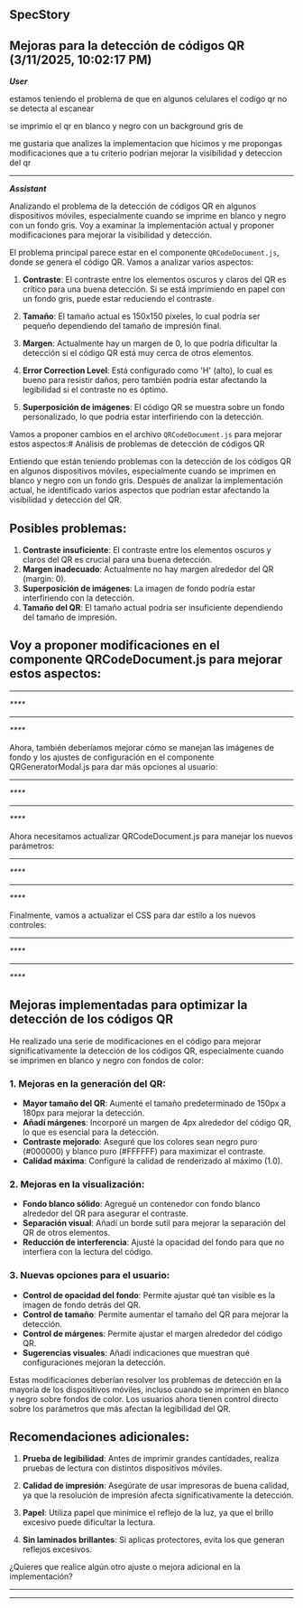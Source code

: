 ## SpecStory

## Mejoras para la detección de códigos QR (3/11/2025, 10:02:17 PM)

_**User**_

estamos teniendo el problema de que en algunos celulares el codigo qr no se detecta al escanear

se imprimio el qr en blanco y negro con un background gris de 

me gustaria que analizes la implementacion que hicimos y me propongas modificaciones que a tu criterio podrian mejorar la visibilidad y deteccion del qr

---

_**Assistant**_

<think>Analizando el problema de la detección de códigos QR en algunos dispositivos móviles, especialmente cuando se imprime en blanco y negro con un fondo gris. Voy a examinar la implementación actual y proponer modificaciones para mejorar la visibilidad y detección.

El problema principal parece estar en el componente `QRCodeDocument.js`, donde se genera el código QR. Vamos a analizar varios aspectos:

1. **Contraste**: El contraste entre los elementos oscuros y claros del QR es crítico para una buena detección. Si se está imprimiendo en papel con un fondo gris, puede estar reduciendo el contraste.

2. **Tamaño**: El tamaño actual es 150x150 píxeles, lo cual podría ser pequeño dependiendo del tamaño de impresión final.

3. **Margen**: Actualmente hay un margen de 0, lo que podría dificultar la detección si el código QR está muy cerca de otros elementos.

4. **Error Correction Level**: Está configurado como 'H' (alto), lo cual es bueno para resistir daños, pero también podría estar afectando la legibilidad si el contraste no es óptimo.

5. **Superposición de imágenes**: El código QR se muestra sobre un fondo personalizado, lo que podría estar interfiriendo con la detección.

Vamos a proponer cambios en el archivo `QRCodeDocument.js` para mejorar estos aspectos:</think># Análisis de problemas de detección de códigos QR

Entiendo que están teniendo problemas con la detección de los códigos QR en algunos dispositivos móviles, especialmente cuando se imprimen en blanco y negro con un fondo gris. Después de analizar la implementación actual, he identificado varios aspectos que podrían estar afectando la visibilidad y detección del QR.

## Posibles problemas:

1. **Contraste insuficiente**: El contraste entre los elementos oscuros y claros del QR es crucial para una buena detección.
2. **Margen inadecuado**: Actualmente no hay margen alrededor del QR (margin: 0).
3. **Superposición de imágenes**: La imagen de fondo podría estar interfiriendo con la detección.
4. **Tamaño del QR**: El tamaño actual podría ser insuficiente dependiendo del tamaño de impresión.

## Voy a proponer modificaciones en el componente QRCodeDocument.js para mejorar estos aspectos:

---

_****_



---

_****_

Ahora, también deberíamos mejorar cómo se manejan las imágenes de fondo y los ajustes de configuración en el componente QRGeneratorModal.js para dar más opciones al usuario:

---

_****_



---

_****_

Ahora necesitamos actualizar QRCodeDocument.js para manejar los nuevos parámetros:

---

_****_



---

_****_

Finalmente, vamos a actualizar el CSS para dar estilo a los nuevos controles:

---

_****_



---

_****_

## Mejoras implementadas para optimizar la detección de los códigos QR

He realizado una serie de modificaciones en el código para mejorar significativamente la detección de los códigos QR, especialmente cuando se imprimen en blanco y negro con fondos de color:

### 1. Mejoras en la generación del QR:
- **Mayor tamaño del QR**: Aumenté el tamaño predeterminado de 150px a 180px para mejorar la detección.
- **Añadí márgenes**: Incorporé un margen de 4px alrededor del código QR, lo que es esencial para la detección.
- **Contraste mejorado**: Aseguré que los colores sean negro puro (#000000) y blanco puro (#FFFFFF) para maximizar el contraste.
- **Calidad máxima**: Configuré la calidad de renderizado al máximo (1.0).

### 2. Mejoras en la visualización:
- **Fondo blanco sólido**: Agregué un contenedor con fondo blanco alrededor del QR para asegurar el contraste.
- **Separación visual**: Añadí un borde sutil para mejorar la separación del QR de otros elementos.
- **Reducción de interferencia**: Ajusté la opacidad del fondo para que no interfiera con la lectura del código.

### 3. Nuevas opciones para el usuario:
- **Control de opacidad del fondo**: Permite ajustar qué tan visible es la imagen de fondo detrás del QR.
- **Control de tamaño**: Permite aumentar el tamaño del QR para mejorar la detección.
- **Control de márgenes**: Permite ajustar el margen alrededor del código QR.
- **Sugerencias visuales**: Añadí indicaciones que muestran qué configuraciones mejoran la detección.

Estas modificaciones deberían resolver los problemas de detección en la mayoría de los dispositivos móviles, incluso cuando se imprimen en blanco y negro sobre fondos de color. Los usuarios ahora tienen control directo sobre los parámetros que más afectan la legibilidad del QR.

## Recomendaciones adicionales:

1. **Prueba de legibilidad**: Antes de imprimir grandes cantidades, realiza pruebas de lectura con distintos dispositivos móviles.

2. **Calidad de impresión**: Asegúrate de usar impresoras de buena calidad, ya que la resolución de impresión afecta significativamente la detección.

3. **Papel**: Utiliza papel que minimice el reflejo de la luz, ya que el brillo excesivo puede dificultar la lectura.

4. **Sin laminados brillantes**: Si aplicas protectores, evita los que generan reflejos excesivos.

¿Quieres que realice algún otro ajuste o mejora adicional en la implementación?

---



---

